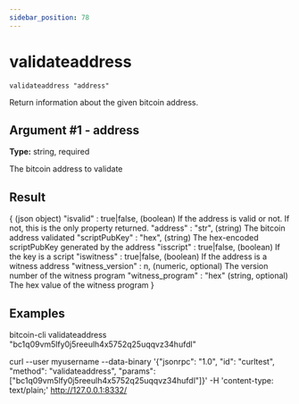 ```yaml
---
sidebar_position: 78
---
```

# validateaddress

`validateaddress "address"`

Return information about the given bitcoin address.

## Argument #1 - address

**Type:** string, required

The bitcoin address to validate

## Result

{                               (json object)
  "isvalid" : true|false,       (boolean) If the address is valid or not. If not, this is the only property returned.
  "address" : "str",            (string) The bitcoin address validated
  "scriptPubKey" : "hex",       (string) The hex-encoded scriptPubKey generated by the address
  "isscript" : true|false,      (boolean) If the key is a script
  "iswitness" : true|false,     (boolean) If the address is a witness address
  "witness_version" : n,        (numeric, optional) The version number of the witness program
  "witness_program" : "hex"     (string, optional) The hex value of the witness program
}

## Examples

bitcoin-cli validateaddress "bc1q09vm5lfy0j5reeulh4x5752q25uqqvz34hufdl"

curl --user myusername --data-binary '{"jsonrpc": "1.0", "id": "curltest", "method": "validateaddress", "params": ["bc1q09vm5lfy0j5reeulh4x5752q25uqqvz34hufdl"]}' -H 'content-type: text/plain;' http://127.0.0.1:8332/